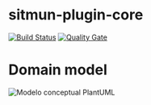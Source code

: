 # sitmun-plugin-core
[![Build Status](https://travis-ci.org/sitmun/sitmun-plugin-core.svg?branch=master)](https://travis-ci.org/sitmun/sitmun-plugin-core)
[![Quality Gate](https://sonarcloud.io/api/badges/gate?key=org.sitmun%3Asitmun-plugin-core)](https://sonarcloud.io/dashboard?id=org.sitmun%3Asitmun-plugin-core)

# Domain model
![Modelo conceptual PlantUML](https://www.planttext.com/plantuml/svg/dLVDRXit4BxlKn2-60YW9BuAHXetHWi3SH744f0UgLrAOimbroJNYPlgq4Vf0-JKH_2BTKZkpt2vkvPzaZYS6SxFnu-pxusbsjQbo2otWf5hLJ2XIAvapYfRKq5khbRNwpyoSyjbHJKjYR4Fe6YivhattFE2aPBPlIfCkoWtJ9iiomKrXf2rgQdcYlp827Wk-4ujoGtOonq8wh2991KOVLEwQ4M4W91MJ0XUO3rQb9qAB3T2tNMxXonxSvgH4C2lIjsMLD_w09e82794f2etcaMYWfbSyohdIaPozjr-URiaXQetWZM2FuU2BsT8u1JwzI4xVUD22v5ze7hNrCN_GoSflSFBN6dD8eKjo_VqGbYw99VKibRoWHPrpWjQD69_O7FSHILuJdF--9yag1lOQreAoojSzNjkb8wsRIsmWcKbHKke8uN3SN-r-ifoYpjPMwNPLizaTsXp-Am43dqGE2xWnZ1zJrq7cK70w8h_oS4PbsGU7bXoJqLKX46HVCt38RyfMQZPMYF11EWcQ_6xhYi56B9gf-dsyISzzg0etCxTupzw4rSt0g2JVA95Z8xKjL82tEFkvfRVmt5m3GMZqcExO2v3BYrko0gYyYaTtGaCxXNJcWEEW6YcKxYk9SzvnTKCmfEK930DbxXFNBFSTGbdMMxWT2GGAk8ve84dmJdMwguwbznKIl8D5-vsHrtt-QQcc6bYwnNLRCuiw_bfSCeB62EdLNJ_v_40vffAK-7zkvhf1mhqcGWl78yCP1_f0vQDt9uECdqPZiah3dFoLjv0Pm5aap1C7TTQpFAZO0zC5fXLkTogTMGrWnnFT5rKFrv8QSJZeWM6abk-gtLWpkQ1nsykAB3lZiVGLPxdr7GG69y4t71Y_39bCCyUeQj7djkPEl9vcQKlxxFDdwhu8GBf-eeyPtfndc91OEL8Xk0CXJrqlRrqJxRUqUaJTvwa1sFHV00LjVk1G3CvC88hJYD9Jik1dw-AzszZ23j4_L71dC7_cebwQgHBOeKtPCVaC5fQcZXbo-yIFx7ALkcIsjYv4KMqXhk_SeItZItZsumJXPjbQjYPJZH9A6zDi53G3HFneLnuBCydDHumIDE2MMRr8BJO4kTr9Lsvs3FIgWILbei1PaRYQzwqq_vBuEJjwzTd9sIn82UlJheFb2MfcBPCifoHTv5whui7nbW_o_2UqrqitddJPh1QaiT__PzOyQnH18CmBIu1EF1ho8OQHYQzfjFVafJmrWBGYO6fF9X06kbftayo_ow1WoavXqH27DrXeLXZvzLGVtVfmCODvixYl74_fgxXKJOmFeLP1FudLe53npGpFE2DcTXk_qZ3GN2JzcacNMLIBqom4eXD6GUucPajkF3zmF9ZRVgSicpqCOwWicxVLkhRJQ1XJnkXiZtFyBF7UclXBrxuq1q9ARf3u7rCDGh44GkffNEAv6rb0bBx3mdeXxbaRfqbsg5zaNDFs83yIkcaUm5cuoruKjK9e573Pfut-zrmjWpJya0pP3N4UtFt9ho-GhJJQcRTEPrBUEhsTjnl7zM02BhPhjFz1RhHQmye1YK7_99b19TdngdhyB2G_O0tjjiDOMwp6yY6yKHQevrQNsNTtldVYq9zauj-B4gtsYSPxmYsXRgsKqbgqpntK0v7dkzXlgzByJy0)
